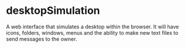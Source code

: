 # desktopSimulation
A web interface that simulates a desktop within the browser. It will have icons, folders, windows, menus and the ability to make new text files to send messages to the owner.
